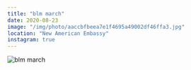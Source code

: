 ```yaml
---
title: "blm march"
date: 2020-08-23
image: "/img/photo/aaccbfbeea7e1f4695a49002df46ffa3.jpg"
location: "New American Embassy"
instagram: true
---
```


![blm march](/img/photo/aaccbfbeea7e1f4695a49002df46ffa3.jpg)
